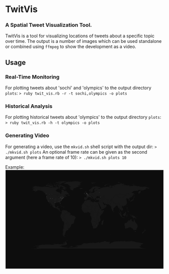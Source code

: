 # TwitVis
### A Spatial Tweet Visualization Tool.

TwitVis is a tool for visualizing locations of tweets about a specific topic over time. The output is a number of images which can be used standalone or combined using `ffmpeg` to show the development as a video.

## Usage
### Real-Time Monitoring
For plotting tweets about 'sochi' and 'olympics' to the output directory `plots`:
`> ruby twit_vis.rb -r -t sochi,olympics -o plots`

### Historical Analysis
For plotting historical tweets about 'olympics' to the output directory `plots`:
`> ruby twit_vis.rb -h -t olympics -o plots`


### Generating Video
For generating a video, use the `mkvid.sh` shell script with the output dir:
`> ./mkvid.sh plots`
An optional frame rate can be given as the second argument (here a frame rate of 10):
`> ./mkvid.sh plots 10`

Example:
![Example output](example.png)
